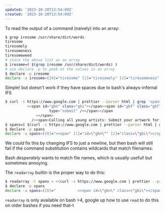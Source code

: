 ```yaml
---
updated: '2023-10-20T13:54:09Z'
created: '2023-10-20T13:54:09Z'
---
```

To read the output of a command (naively) into an array:

```bash
$ grep iresome /usr/share/dict/words
tiresome
tiresomely
tiresomeness
tiresomeweed
# store the above list as an array
$ iresome=( $(grep iresome /usr/share/dict/words) )
# use declare -p to peek at the values in an array
$ declare -p iresome
declare -a iresome=([0]="tiresome" [1]="tiresomely" [2]="tiresomeness" [3]="tiresomeweed")
```

Simple! but doesn't work if they have spaces due to bash's always-infernal IFS

```bash
$ curl -s https://www.google.com | prettier --parser html | grep 'span>'
          ><span id="gbn" class="gbi"></span><span id="gbf" class="gbf"></span
                    type="submit" /></span></span
              ></span>
            /><span>Calling all young artists: Submit your artwork for </span
$ spans=( $(curl -s https://www.google.com | prettier --parser html | grep 'span>') )
$ declare -p spans
declare -a spans=([0]="><span" [1]="id=\"gbn\"" [2]="class=\"gbi\"></span><span" [3]="id=\"gbf\"" [4]="class=\"gbf\"></span" [5]="type=\"submit\"" [6]="/></span></span" [7]="></span>" [8]="/><span>Calling" [9]="all" [10]="young" [11]="artists:" [12]="Submit" [13]="your" [14]="artwork" [15]="for" [16]="</span")
```

We _could_ fix this by changing IFS to just a newline, but then bash will still fail if the command substitution contains wildcards that match filenames.

Bash _desperately_ wants to match file names, which is usually useful! but sometimes annoying.

The `readarray` builtin is the proper way to do this:

```bash
$ readarray -t spans < <(curl -s https://www.google.com | prettier --parser html | grep 'span>')
$ declare -p spans
declare -a spans=([0]="          ><span id=\"gbn\" class=\"gbi\"></span><span id=\"gbf\" class=\"gbf\"></span" [1]="                    type=\"submit\" /></span></span" [2]="              ></span>" [3]="            /><span>Calling all young artists: Submit your artwork for </span")
```

`readarray` is only available on bash >4, google up how to use `read` to do this on older bashes if you need that-t
